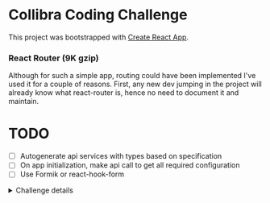 # Collibra Coding Challenge

This project was bootstrapped with [Create React App](https://github.com/facebook/create-react-app).

### React Router (9K gzip)

Although for such a simple app, routing could have been implemented I've used it for a couple of reasons. First, any new dev jumping in the project will already know what react-router is, hence no need to document it and maintain.

# TODO

- [ ] Autogenerate api services with types based on specification
- [ ] On app initialization, make api call to get all required configuration
- [ ] Use Formik or react-hook-form

<details>
    <summary>Challenge details</summary>

## Intro

This challenge will help us evaluate your coding style and how you structure your projects.

What do we expect from you:

- Develop simple and well-designed components
- Clean and modern look
- Provide a good experience for developers jumping in your project

## The challenge

Choose a public API and develop an app with it.

- [Public GraphQl APIs](https://github.com/APIs-guru/graphql-apis)
- [Public JSON](https://github.com/public-apis/public-apis)
- [REQ | RES](https://reqres.in/)

## Requirements

- Must be written in React
- Create one page with a list of items (can be a list or table)
- Create a detailed view of an item (can be a page, modal, ...)
- Create an add/edit form (it should display an error toast when submitting)
- Create a delete button (it should display an error toast when submitting)

## Extras

- Document the project
- Use Typescript
- Create tests with jest
- Be creative and implement a new feature
- You can use a GraphQl client (Relay, Apollo,...)

## Tips

- Try to use libraries you are already familiar with
- Before choosing the API, check if you can all the information you want from it
- You can use a boilerplate for your project
  - create-react-app
  - create-react-app with typescript
- You can use a UI framework to make your app look cool
  - Office UI Fabric
  - Material UI
- Documentation
  - How to run the project
  - Things you want to improve in your project
  - Explain the technology and libraries used

</details>

